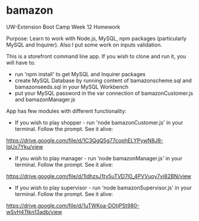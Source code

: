 # bamazon
UW-Extension Boot Camp Week 12 Homework

Purpose: Learn to work with Node.js, MySQL, npm packages (particularly MySQL and Inquirer). Also I put some work on inputs validation.

This is a storefront command line app. If you wish to clone and run it, you will have to:
* run 'npm install' to get MySQL and Inquirer packages
* create MySQL Database by running content of bamazonscheme.sql and bamazonseeds.sql in your MySQL Workbench
* put your MySQL password in the var connection of bamazonCustomer.js and bamazonManager.js

App has few modules with different functionality:
* If you wish to play shopper - run 'node bamazonCustomer.js' in your terminal. Follow the prompt.
See it alive:

https://drive.google.com/file/d/1C3QgQ5g77cophELYPywN8J8-IqUx7Yku/view


* If you wish to play manager - run 'node bamazonManager.js' in your terminal. Follow the prompt.
See it alive:

https://drive.google.com/file/d/1IdhzsJ1ty5uTVD7l0_4PVVuoy7vi82BN/view


* If you wish to play supervisor - run 'node bamazonSupervisor.js' in your terminal. Follow the prompt.
See it alive:

https://drive.google.com/file/d/1uTWKoa-DOtjPSt980-wSvH4Ttkn13adb/view